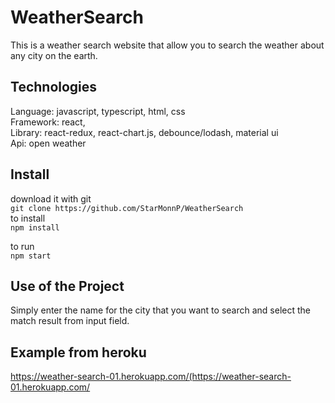 # WeatherSearch
  This is a weather search website that allow you to search the weather about any city on the earth.
## Technologies  
  Language: javascript, typescript, html, css  
  Framework: react,  
  Library: react-redux, react-chart.js, debounce/lodash, material ui  
  Api: open weather  

## Install
  download it with git  
  `git clone https://github.com/StarMonnP/WeatherSearch`  
to install  
`npm install`

to run  
`npm start`



## Use of the Project
  Simply enter the name for the city that you want to search and select the match result from input field.
## Example from heroku
https://weather-search-01.herokuapp.com/(https://weather-search-01.herokuapp.com/
